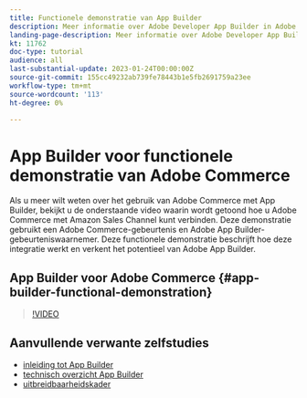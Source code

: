 ```yaml
---
title: Functionele demonstratie van App Builder
description: Meer informatie over Adobe Developer App Builder in Adobe Commerce met een technische demonstratie
landing-page-description: Meer informatie over Adobe Developer App Builder in Adobe Commerce met een technische demonstratie
kt: 11762
doc-type: tutorial
audience: all
last-substantial-update: 2023-01-24T00:00:00Z
source-git-commit: 155cc49232ab739fe78443b1e5fb2691759a23ee
workflow-type: tm+mt
source-wordcount: '113'
ht-degree: 0%

---
```



# App Builder voor functionele demonstratie van Adobe Commerce

Als u meer wilt weten over het gebruik van Adobe Commerce met App Builder, bekijkt u de onderstaande video waarin wordt getoond hoe u Adobe Commerce met Amazon Sales Channel kunt verbinden. Deze demonstratie gebruikt een Adobe Commerce-gebeurtenis en Adobe App Builder-gebeurteniswaarnemer. Deze functionele demonstratie beschrijft hoe deze integratie werkt en verkent het potentieel van Adobe App Builder.

## App Builder voor Adobe Commerce {#app-builder-functional-demonstration}

>[!VIDEO](https://video.tv.adobe.com/v/3413502)


## Aanvullende verwante zelfstudies

- [inleiding tot App Builder](../app-builder/introduction-to-app-builder.md)
- [technisch overzicht App Builder](../app-builder/app-builder-technical-overview.md)
- [uitbreidbaarheidskader](../app-builder/extensibility-framework-commerce-eventing.md)